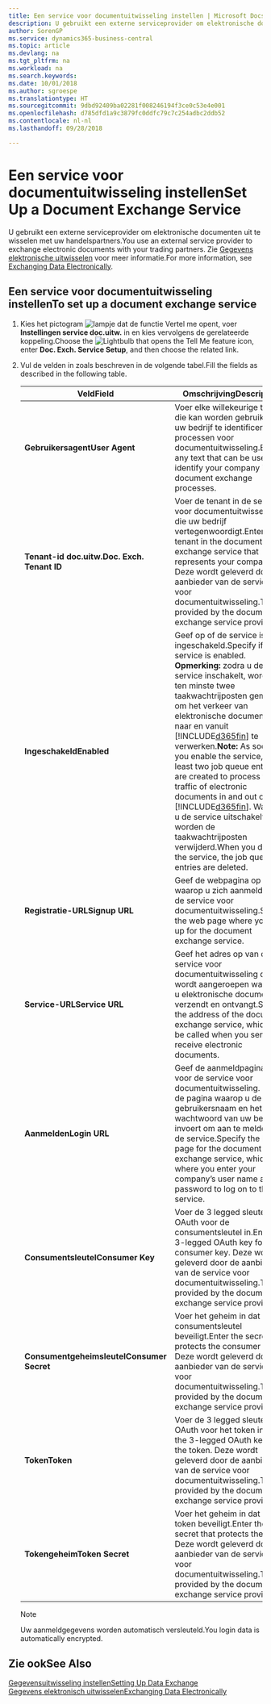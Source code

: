 ```yaml
---
title: Een service voor documentuitwisseling instellen | Microsoft Docs
description: U gebruikt een externe serviceprovider om elektronische documenten uit te wisselen met uw handelspartners.
author: SorenGP
ms.service: dynamics365-business-central
ms.topic: article
ms.devlang: na
ms.tgt_pltfrm: na
ms.workload: na
ms.search.keywords: 
ms.date: 10/01/2018
ms.author: sgroespe
ms.translationtype: HT
ms.sourcegitcommit: 9dbd92409ba02281f008246194f3ce0c53e4e001
ms.openlocfilehash: d785dfd1a9c3879fc0ddfc79c7c254adbc2ddb52
ms.contentlocale: nl-nl
ms.lasthandoff: 09/28/2018

---
```

# <a name="set-up-a-document-exchange-service"></a><span data-ttu-id="28583-103">Een service voor documentuitwisseling instellen</span><span class="sxs-lookup"><span data-stu-id="28583-103">Set Up a Document Exchange Service</span></span>
<span data-ttu-id="28583-104">U gebruikt een externe serviceprovider om elektronische documenten uit te wisselen met uw handelspartners.</span><span class="sxs-lookup"><span data-stu-id="28583-104">You use an external service provider to exchange electronic documents with your trading partners.</span></span> <span data-ttu-id="28583-105">Zie [Gegevens elektronische uitwisselen](across-data-exchange.md) voor meer informatie.</span><span class="sxs-lookup"><span data-stu-id="28583-105">For more information, see [Exchanging Data Electronically](across-data-exchange.md).</span></span>  

## <a name="to-set-up-a-document-exchange-service"></a><span data-ttu-id="28583-106">Een service voor documentuitwisseling instellen</span><span class="sxs-lookup"><span data-stu-id="28583-106">To set up a document exchange service</span></span>  
1. <span data-ttu-id="28583-107">Kies het pictogram ![lampje dat de functie Vertel me opent](media/ui-search/search_small.png "Vertel me wat u wilt doen"), voer **Instellingen service doc.uitw.** in en kies vervolgens de gerelateerde koppeling.</span><span class="sxs-lookup"><span data-stu-id="28583-107">Choose the ![Lightbulb that opens the Tell Me feature](media/ui-search/search_small.png "Tell me what you want to do") icon, enter **Doc. Exch. Service Setup**, and then choose the related link.</span></span>  
2. <span data-ttu-id="28583-108">Vul de velden in zoals beschreven in de volgende tabel.</span><span class="sxs-lookup"><span data-stu-id="28583-108">Fill the fields as described in the following table.</span></span>  

    |<span data-ttu-id="28583-109">Veld</span><span class="sxs-lookup"><span data-stu-id="28583-109">Field</span></span>|<span data-ttu-id="28583-110">Omschrijving</span><span class="sxs-lookup"><span data-stu-id="28583-110">Description</span></span>|  
    |---------------------------------|---------------------------------------|  
    |<span data-ttu-id="28583-111">**Gebruikersagent**</span><span class="sxs-lookup"><span data-stu-id="28583-111">**User Agent**</span></span>|<span data-ttu-id="28583-112">Voer elke willekeurige tekst in die kan worden gebruikt om uw bedrijf te identificeren in processen voor documentuitwisseling.</span><span class="sxs-lookup"><span data-stu-id="28583-112">Enter any text that can be used to identify your company in document exchange processes.</span></span>|  
    |<span data-ttu-id="28583-113">**Tenant-id doc.uitw.**</span><span class="sxs-lookup"><span data-stu-id="28583-113">**Doc. Exch. Tenant ID**</span></span>|<span data-ttu-id="28583-114">Voer de tenant in de service voor documentuitwisseling in die uw bedrijf vertegenwoordigt.</span><span class="sxs-lookup"><span data-stu-id="28583-114">Enter the tenant in the document exchange service that represents your company.</span></span> <span data-ttu-id="28583-115">Deze wordt geleverd door de aanbieder van de service voor documentuitwisseling.</span><span class="sxs-lookup"><span data-stu-id="28583-115">This is provided by the document exchange service provider.</span></span>|  
    |<span data-ttu-id="28583-116">**Ingeschakeld**</span><span class="sxs-lookup"><span data-stu-id="28583-116">**Enabled**</span></span>|<span data-ttu-id="28583-117">Geef op of de service is ingeschakeld.</span><span class="sxs-lookup"><span data-stu-id="28583-117">Specify if the service is enabled.</span></span> <span data-ttu-id="28583-118">**Opmerking:** zodra u de service inschakelt, worden ten minste twee taakwachtrijposten gemaakt om het verkeer van elektronische documenten naar en vanuit [!INCLUDE[d365fin](includes/d365fin_md.md)] te verwerken.</span><span class="sxs-lookup"><span data-stu-id="28583-118">**Note:**  As soon as you enable the service, at least two job queue entries are created to process the traffic of electronic documents in and out of [!INCLUDE[d365fin](includes/d365fin_md.md)].</span></span> <span data-ttu-id="28583-119">Wanneer u de service uitschakelt, worden de taakwachtrijposten verwijderd.</span><span class="sxs-lookup"><span data-stu-id="28583-119">When you disable the service, the job queue entries are deleted.</span></span>|  
    |<span data-ttu-id="28583-120">**Registratie-URL**</span><span class="sxs-lookup"><span data-stu-id="28583-120">**Signup URL**</span></span>|<span data-ttu-id="28583-121">Geef de webpagina op waarop u zich aanmeldt voor de service voor documentuitwisseling.</span><span class="sxs-lookup"><span data-stu-id="28583-121">Specify the web page where you sign up for the document exchange service.</span></span>|  
    |<span data-ttu-id="28583-122">**Service-URL**</span><span class="sxs-lookup"><span data-stu-id="28583-122">**Service URL**</span></span>|<span data-ttu-id="28583-123">Geef het adres op van de service voor documentuitwisseling die wordt aangeroepen wanneer u elektronische documenten verzendt en ontvangt.</span><span class="sxs-lookup"><span data-stu-id="28583-123">Specify the address of the document exchange service, which will be called when you send and receive electronic documents.</span></span>|  
    |<span data-ttu-id="28583-124">**Aanmelden**</span><span class="sxs-lookup"><span data-stu-id="28583-124">**Login URL**</span></span>|<span data-ttu-id="28583-125">Geef de aanmeldpagina op voor de service voor documentuitwisseling. Dit is de pagina waarop u de gebruikersnaam en het wachtwoord van uw bedrijf invoert om aan te melden bij de service.</span><span class="sxs-lookup"><span data-stu-id="28583-125">Specify the logon page for the document exchange service, which is where you enter your company’s user name and password to log on to the service.</span></span>|  
    |<span data-ttu-id="28583-126">**Consumentsleutel**</span><span class="sxs-lookup"><span data-stu-id="28583-126">**Consumer Key**</span></span>|<span data-ttu-id="28583-127">Voer de 3 legged sleutel voor OAuth voor de consumentsleutel in.</span><span class="sxs-lookup"><span data-stu-id="28583-127">Enter the 3-legged OAuth key for the consumer key.</span></span> <span data-ttu-id="28583-128">Deze wordt geleverd door de aanbieder van de service voor documentuitwisseling.</span><span class="sxs-lookup"><span data-stu-id="28583-128">This is provided by the document exchange service provider.</span></span>|  
    |<span data-ttu-id="28583-129">**Consumentgeheimsleutel**</span><span class="sxs-lookup"><span data-stu-id="28583-129">**Consumer Secret**</span></span>|<span data-ttu-id="28583-130">Voer het geheim in dat de consumentsleutel beveiligt.</span><span class="sxs-lookup"><span data-stu-id="28583-130">Enter the secret that protects the consumer key.</span></span> <span data-ttu-id="28583-131">Deze wordt geleverd door de aanbieder van de service voor documentuitwisseling.</span><span class="sxs-lookup"><span data-stu-id="28583-131">This is provided by the document exchange service provider.</span></span>|  
    |<span data-ttu-id="28583-132">**Token**</span><span class="sxs-lookup"><span data-stu-id="28583-132">**Token**</span></span>|<span data-ttu-id="28583-133">Voer de 3 legged sleutel voor OAuth voor het token in.</span><span class="sxs-lookup"><span data-stu-id="28583-133">Enter the 3-legged OAuth key for the token.</span></span> <span data-ttu-id="28583-134">Deze wordt geleverd door de aanbieder van de service voor documentuitwisseling.</span><span class="sxs-lookup"><span data-stu-id="28583-134">This is provided by the document exchange service provider.</span></span>|  
    |<span data-ttu-id="28583-135">**Tokengeheim**</span><span class="sxs-lookup"><span data-stu-id="28583-135">**Token Secret**</span></span>|<span data-ttu-id="28583-136">Voer het geheim in dat het token beveiligt.</span><span class="sxs-lookup"><span data-stu-id="28583-136">Enter the secret that protects the token.</span></span> <span data-ttu-id="28583-137">Deze wordt geleverd door de aanbieder van de service voor documentuitwisseling.</span><span class="sxs-lookup"><span data-stu-id="28583-137">This is provided by the document exchange service provider.</span></span>|  

    > [!NOTE]  
    > <span data-ttu-id="28583-138">Uw aanmeldgegevens worden automatisch versleuteld.</span><span class="sxs-lookup"><span data-stu-id="28583-138">You login data is automatically encrypted.</span></span>

## <a name="see-also"></a><span data-ttu-id="28583-139">Zie ook</span><span class="sxs-lookup"><span data-stu-id="28583-139">See Also</span></span>  
[<span data-ttu-id="28583-140">Gegevensuitwisseling instellen</span><span class="sxs-lookup"><span data-stu-id="28583-140">Setting Up Data Exchange</span></span>](across-set-up-data-exchange.md)  
[<span data-ttu-id="28583-141">Gegevens elektronisch uitwisselen</span><span class="sxs-lookup"><span data-stu-id="28583-141">Exchanging Data Electronically</span></span>](across-data-exchange.md)

